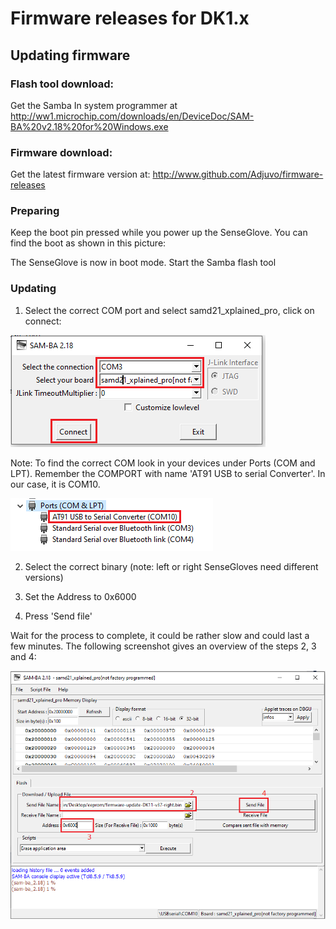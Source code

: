 # Firmware releases for DK1.x

## Updating firmware

### Flash tool download:
Get the Samba In system programmer at http://ww1.microchip.com/downloads/en/DeviceDoc/SAM-BA%20v2.18%20for%20Windows.exe

### Firmware download:
Get the latest firmware version at: http://www.github.com/Adjuvo/firmware-releases

### Preparing
Keep the boot pin pressed while you power up the SenseGlove. You can find the boot
as shown in this picture: 

The SenseGlove is now in boot mode. Start the Samba flash tool

### Updating
1. Select the correct COM port and select samd21_xplained_pro, click on connect:

![Screenshot](https://github.com/Adjuvo/firmware-releases/raw/master/select.png "select")

Note: To find the correct COM look in your devices under Ports (COM and LPT). Remember the COMPORT
with name 'AT91 USB to serial Converter'. In our case, it is COM10.

![Screenshot](https://github.com/Adjuvo/firmware-releases/raw/master/comport.png "select")

2. Select the correct binary (note: left or right SenseGloves need different versions)

3. Set the Address to 0x6000

4. Press 'Send file'

Wait for the process to complete, it could be rather slow and could last a few minutes.
The following screenshot gives an overview of the steps 2, 3 and 4:

![Screenshot2](https://github.com/Adjuvo/firmware-releases/raw/master/write.png "write")
